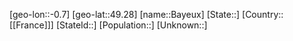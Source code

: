 ﻿---
location: [49.28,-0.7]
type: City
tags:
- geo/City


SpocWebEntityId: 29050
isDeleted: false
confidential: public

---
[geo-lon::-0.7]
[geo-lat::49.28]
[name::Bayeux]
[State::]
[Country::[[France]]]
[StateId::]
[Population::]
[Unknown::]

